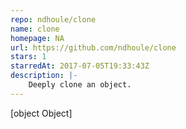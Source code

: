 ```yaml
---
repo: ndhoule/clone
name: clone
homepage: NA
url: https://github.com/ndhoule/clone
stars: 1
starredAt: 2017-07-05T19:33:43Z
description: |-
    Deeply clone an object.
---
```


[object Object]
